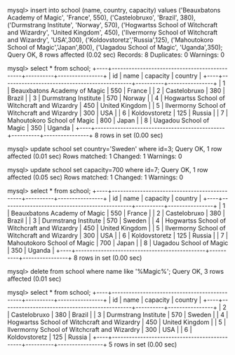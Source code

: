 mysql> insert into school (name, country, capacity) values ('Beauxbatons Academy of Magic', 'France', 550), ('Castelobruxo', 'Brazil', 380), ('Durmstrang Institute', 'Norway', 570), ('Hogwartss School of Witchcraft and Wizardry', 'United Kingdom', 450), ('Ilvermorny School of Witchcraft and Wizardry', 'USA',300), ('Koldovstoretz','Russia',125), ('Mahoutokoro School of Magic','Japan',800), ('Uagadou School of Magic', 'Uganda',350);
Query OK, 8 rows affected (0.02 sec)
Records: 8  Duplicates: 0  Warnings: 0

mysql> select * from school;
+----+----------------------------------------------+----------+----------------+
| id | name                                         | capacity | country        |
+----+----------------------------------------------+----------+----------------+
|  1 | Beauxbatons Academy of Magic                 |      550 | France         |
|  2 | Castelobruxo                                 |      380 | Brazil         |
|  3 | Durmstrang Institute                         |      570 | Norway         |
|  4 | Hogwartss School of Witchcraft and Wizardry  |      450 | United Kingdom |
|  5 | Ilvermorny School of Witchcraft and Wizardry |      300 | USA            |
|  6 | Koldovstoretz                                |      125 | Russia         |
|  7 | Mahoutokoro School of Magic                  |      800 | Japan          |
|  8 | Uagadou School of Magic                      |      350 | Uganda         |
+----+----------------------------------------------+----------+----------------+
8 rows in set (0.00 sec)

mysql> update school set country='Sweden' where id=3;
Query OK, 1 row affected (0.01 sec)
Rows matched: 1  Changed: 1  Warnings: 0

mysql> update school set capacity=700 where id=7;
Query OK, 1 row affected (0.05 sec)
Rows matched: 1  Changed: 1  Warnings: 0

mysql> select * from school;
+----+----------------------------------------------+----------+----------------+
| id | name                                         | capacity | country        |
+----+----------------------------------------------+----------+----------------+
|  1 | Beauxbatons Academy of Magic                 |      550 | France         |
|  2 | Castelobruxo                                 |      380 | Brazil         |
|  3 | Durmstrang Institute                         |      570 | Sweden         |
|  4 | Hogwartss School of Witchcraft and Wizardry  |      450 | United Kingdom |
|  5 | Ilvermorny School of Witchcraft and Wizardry |      300 | USA            |
|  6 | Koldovstoretz                                |      125 | Russia         |
|  7 | Mahoutokoro School of Magic                  |      700 | Japan          |
|  8 | Uagadou School of Magic                      |      350 | Uganda         |
+----+----------------------------------------------+----------+----------------+
8 rows in set (0.00 sec)

mysql> delete from school where name like '%Magic%';
Query OK, 3 rows affected (0.01 sec)

mysql> select * from school;
+----+----------------------------------------------+----------+----------------+
| id | name                                         | capacity | country        |
+----+----------------------------------------------+----------+----------------+
|  2 | Castelobruxo                                 |      380 | Brazil         |
|  3 | Durmstrang Institute                         |      570 | Sweden         |
|  4 | Hogwartss School of Witchcraft and Wizardry  |      450 | United Kingdom |
|  5 | Ilvermorny School of Witchcraft and Wizardry |      300 | USA            |
|  6 | Koldovstoretz                                |      125 | Russia         |
+----+----------------------------------------------+----------+----------------+
5 rows in set (0.00 sec)
